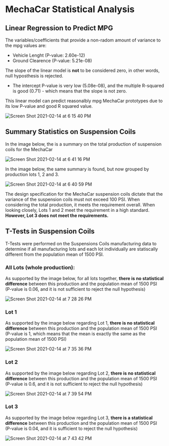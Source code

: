 # MechaCar Statistical Analysis
## Linear Regression to Predict MPG

The variables/coefficients that provide a non-radom amount of variance to the mpg values are:
- Vehicle Lenght (P-value: 2.60e-12)
- Ground Clearence (P-value: 5.21e-08)

The slope of the linear model is **not** to be considered zero, in other words, null hyposthesis is rejected.
- The intercept P-value is very low (5.08e-08), and the multiple R-squared is good (0.71) - which means that the slope is not zero.

This linear model can predict reasonalbly mpg MechaCar prototypes due to its low P-value and good R squared value.

![Screen Shot 2021-02-14 at 6 15 40 PM](https://user-images.githubusercontent.com/72593264/107893412-a71f8800-6ef0-11eb-8081-b75d2c5d2ef0.png)

## Summary Statistics on Suspension Coils

In the image below, the is a summary on the total production of suspension coils for the MechaCar

![Screen Shot 2021-02-14 at 6 41 16 PM](https://user-images.githubusercontent.com/72593264/107894135-3a0df180-6ef4-11eb-9a64-5d548787c005.png)

In the image below, the same summary is found, but now grouped by production lots 1, 2 and 3.

![Screen Shot 2021-02-14 at 6 40 59 PM](https://user-images.githubusercontent.com/72593264/107894124-2febf300-6ef4-11eb-9c47-d974232853df.png)

The design specification for the MechaCar suspension coils dictate that the variance of the suspension coils must not exceed 100 PSI.
When considering the total production, it meets the requirement overall.
When looking closely, Lots 1 and 2 meet the requirement in a high standard. **However, Lot 3 does not meet the requirements.**

## T-Tests in Suspension Coils
T-Tests were performed on the Suspensions Coils manufacturing data to determine if all manufacturing lots and each lot individually are statiscally different from the population mean of 1500 PSI.

### All Lots (whole production):
As supported by the image below, for all lots together, **there is no statistical difference** between this production and the population mean of 1500 PSI (P-value is 0.06, and it is not sufficient to reject the null hypothesis)

![Screen Shot 2021-02-14 at 7 28 26 PM](https://user-images.githubusercontent.com/72593264/107896011-d0ddac80-6efa-11eb-9e78-7462738eb81b.png)

### Lot 1

As supported by the image below regarding Lot 1, **there is no statistical difference** between this production and the population mean of 1500 PSI (P-value is 1, which means that the mean is exactly the same as the population mean of 1500 PSI)

![Screen Shot 2021-02-14 at 7 35 36 PM](https://user-images.githubusercontent.com/72593264/107896411-d38cd180-6efb-11eb-8ae5-f4e736715724.png)

### Lot 2

As supported by the image below regarding Lot 2, **there is no statistical difference** between this production and the population mean of 1500 PSI (P-value is 0.6, and it is not sufficient to reject the null hypothesis)

![Screen Shot 2021-02-14 at 7 39 54 PM](https://user-images.githubusercontent.com/72593264/107896624-6af22480-6efc-11eb-81b4-503fc6f57365.png)

### Lot 3

As supported by the image below regarding Lot 3, **there is a statistical difference** between this production and the population mean of 1500 PSI (P-value is 0.04, and it is sufficient to reject the null hypothesis)

![Screen Shot 2021-02-14 at 7 43 42 PM](https://user-images.githubusercontent.com/72593264/107896783-f370c500-6efc-11eb-9eec-306c1cb2c5cf.png)

